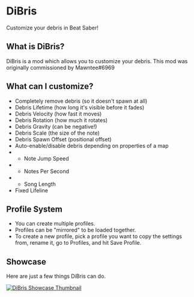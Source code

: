 # DiBris
Customize your debris in Beat Saber!

## What is DiBris?
DiBris is a mod which allows you to customize your debris.
This mod was originally commissioned by Mawntee#6969

## What can I customize?

* Completely remove debris (so it doesn't spawn at all)
* Debris Lifetime (how long it's visible before it fades)
* Debris Velocity (how fast it moves)
* Debris Rotation (how much it rotates)
* Debris Gravity (can be negative!)
* Debris Scale (the size of the note)
* Debris Spawn Offset (positional offset)
* Auto-enable/disable debris depending on properties of a map
* * Note Jump Speed
* * Notes Per Second
* * Song Length
* Fixed Lifeline

## Profile System
* You can create multiple profiles.
* Profiles can be "mirrored" to be loaded together.
* To create a new profile, pick a profile you want to copy the settings from, rename it, go to Profiles, and hit Save Profile.

## Showcase

Here are just a few things DiBris can do.

[![DiBris Showcase Thumbnail](https://yt-embed.herokuapp.com/embed?v=HfhBEUthvL8)](https://www.youtube.com/watch?v=HfhBEUthvL8)
